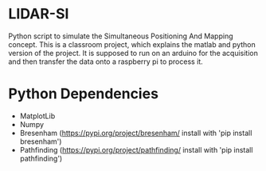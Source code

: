 # LIDAR-SI
Python script to simulate the Simultaneous Positioning And Mapping concept.
This is a classroom project, which explains the matlab and python version of the project.
It is supposed to run on an arduino for the acquisition and then transfer the data onto a raspberry pi to process it.

# Python Dependencies
- MatplotLib
- Numpy
- Bresenham (https://pypi.org/project/bresenham/ install with 'pip install bresenham')
- Pathfinding (https://pypi.org/project/pathfinding/ install with 'pip install pathfinding')

